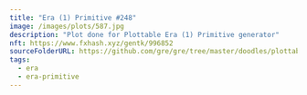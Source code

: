 ```yaml
---
title: "Era (1) Primitive #248"
image: /images/plots/587.jpg
description: "Plot done for Plottable Era (1) Primitive generator"
nft: https://www.fxhash.xyz/gentk/996852
sourceFolderURL: https://github.com/gre/gre/tree/master/doodles/plottable-era-primitive
tags:
  - era
  - era-primitive
---
```


